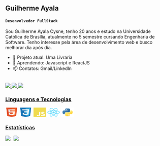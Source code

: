 ## Guilherme Ayala
**`Desenvolvedor FullStack`**<br><br>
Sou Guilherme Ayala Cysne, tenho 20 anos e estudo na Universidade Católica de Brasília, atualmente no 5 semestre cursando Engenharia de Software. Tenho interesse pela área de desenvolvimento web e busco melhorar dia após dia.

- 🔭 Projeto atual: Uma Livraria
- 🌱 Aprendendo: Javascript e ReactJS
- 📫 Contatos: Gmail/LinkedIn

<div><br>
  <a href="https://github.com/GuilhermeAyala" target="_blank"><img src=	https://img.shields.io/badge/GitHub-100000?style=for-the-badge&logo=github&logoColor=white>
  <a href="mailto:guiacysne@gmail.com" target="_blank"><img src="https://img.shields.io/badge/Gmail-D14836?style=for-the-badge&logo=gmail&logoColor=white">
  <a href="https://www.linkedin.com/in/guilherme-ayala-cysne-455918262" target="_blank"><img src="https://img.shields.io/badge/LinkedIn-0077B5?style=for-the-badge&logo=linkedin&logoColor=white">
</div>

### Linguagens e Tecnologias
<div style="display: inline-block">
  <img align="center" alt="html" height="30" width="40" src="https://raw.githubusercontent.com/devicons/devicon/maste/icons/html5/html5-original.svg"/>
  <img align="center" alt="css" height="30" width="40" src="https://raw.githubusercontent.com/devicons/devicon/master/icons/css3/css3-original.svg"/>
  <img align="center" alt="JS" height="30" width="40" src="https://raw.githubusercontent.com/devicons/devicon/master/icons/javascript/javascript-plain.svg"/>
  <img align="center" alt="ReactJS" height="30" width="40" src="https://raw.githubusercontent.com/devicons/devicon/master/icons/react/react-original.svg"/>
  <img align="center" alt="Python" height="30" width="40" src="https://raw.githubusercontent.com/devicons/devicon/master/icons/python/python-original.svg"/>
</div>

### Estatísticas

 <img align="left" height="200" style="padding-right: 10px;" src="https://github-readme-stats.vercel.app/api?username=GuilhermeAyala&show_icons-true&theme=dark&include_all_commits-true&count_private=true"/>
  <img align="left" height="200" style="padding-right: 10px;" src="https://github-readme-stats.vercel.app/api/top-langs?username=GuilhermeAyala&layout=compact&langs_count=16&theme=dark"/>
